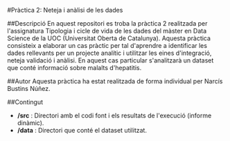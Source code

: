 #Pràctica 2: Neteja i anàlisi de les dades

##Descripció
En aquest repositori es troba la pràctica 2 realitzada per l'assignatura Tipologia i cicle de vida de les dades del màster en Data Science de la UOC (Universitat Oberta de Catalunya).
Aquesta pràctica consisteix a elaborar un cas pràctic per tal d'aprendre a identificar les dades rellevants per un projecte analític i utilitzar les eines d'integració, neteja validació i anàlisi.
En aquest cas particular s'analitzarà un dataset que conté informació sobre malalts d'hepatitis.

##Autor
Aquesta pràctica ha estat realitzada de forma individual per Narcís Bustins Núñez.

##Contingut
* **/src** : Directori amb el codi font i els resultats de l'execució (informe dinàmic).
* **/data** : Directori que conté el dataset utilitzat.

